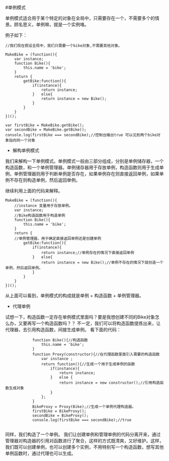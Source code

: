 #单例模式

单例模式适合用于某个特定的对象在全局中，只需要存在一个，不需要多个的情景。顾名思义，单例嘛，就是一个实例咯。

例子如下：

```
//我们现在假设全局中，我们只需要一个bike对象,不需要其他对象。

MakeBike = (function(){
	var instance;
	function Bike(){
		this.name = 'bike';
	}
	return {
		getBike:function(){
			if(instance){
				return instance;
			}	else{
				return instance = new Bike();
			}
		}
	}
})();

var firstBike = MakeBike.getBike();
var secondBike = MakeBike.getBike();
console.log(firstBike === secondBike);//控制台输出true 可以见到两个bike对象指向同一个对象

```

* 解构单例模式

我们来解构一下单例模式。单例模式一般由三部分组成，分别是单例储存器，一个构造函数，和一个单例管理器。单例储存器用于存放单例，构造函数则用于生成单例，单例管理器则用于判断单例是否存在，如果单例存在则直接返回单例，如果单例不存在则构造单例，然后返回单例。

继续利用上面的代码来解释。

```
MakeBike = (function(){
	//instance 变量用于存放单例。
	var instance; 
	//Bike构造函数用于构造单例
	function Bike(){
		this.name = 'bike';
	}
	return {
	//单例管理器，用于确定直接返回单例还是创建单例
		getBike:function(){
			if(instance){
				return instance;//单例存在的情况下直接返回单例
			}	else{
				return instance = new Bike();//单例不存在的情况下就创造一个单例，然后返回单例。
			}
		}
	}
})();
```
从上面可以看到，单例模式的构成就是单例 + 构造函数 + 单例管理器。

* 代理单例

试想一下，构造函数一定存在单例模式里面吗？要是我想创建不同的Bike对象怎么办，又要再写一个构造函数吗？？
不一定，我们可以将构造函数提炼出来，让代理器，去引用构造函数，间接生成单例。
看下面的代码：

```
			function Bike(){//构造函数
				this.name = 'bike';
			}
			function Proxy(constructor){//在代理函数里面引入需要的构造函数
				var instance ;
				return function(){//生成一个用于生成单例的函数
					if(instance){
						return instance;
					}	else {
						return instance = new constructor();//引用构造函数生成对象
					}
				};
			}
			BikeProxy = Proxy(Bike);//生成一个单例代理构造器。
			firstBike = BikeProxy();
			secondBike = BikeProxy();
			console.log(firstBike === secondBike);//true
			
```
同样，我们构造了一个单例。
我们让创建单例和管理单例的代码分离开来，通过管理器对构造器的引用对函数进行了聚合，这样的方式既清爽，又好维护。这样，我们既可以创建单例，也可以创建多个实例，不用特别写一个构造函数，想写其他单例函数时，通过代理也可以生成。
